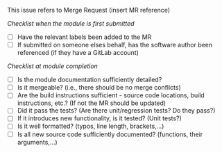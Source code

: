 This issue refers to Merge Request (insert MR reference)

*Checklist when the module is first submitted*

- [ ] Have the relevant labels been added to the MR
- [ ] If submitted on someone elses behalf, has the software author been referenced (if they have a GitLab account) 

*Checklist at module completion*

- [ ] Is the module documentation sufficiently detailed?
- [ ] Is it mergeable? (i.e., there should be no merge conflicts)
- [ ] Are the build instructions sufficient - source code locations, build instructions, etc.? (If not the MR should be updated)
- [ ] Did it pass the tests? (Are there unit/regression tests? Do they pass?)
- [ ] If it introduces new functionality, is it tested? (Unit tests?)
- [ ] Is it well formatted? (typos, line length, brackets,...)
- [ ] Is all new source code sufficiently documented? (functions, their arguments,...)
